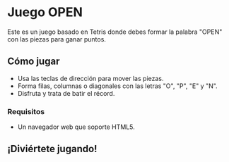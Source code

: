 # Juego OPEN
Este es un juego basado en Tetris donde debes formar la palabra "OPEN" con las piezas para ganar puntos. 

## Cómo jugar
- Usa las teclas de dirección para mover las piezas.
- Forma filas, columnas o diagonales con las letras "O", "P", "E" y "N".
- Disfruta y trata de batir el récord.

### Requisitos
- Un navegador web que soporte HTML5.

## ¡Diviértete jugando!

